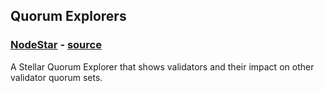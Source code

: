 ## Quorum Explorers

### [NodeStar](https://itunes.apple.com/us/app/nodestar-for-stellar/id1425168670?mt=8) - [source](https://github.com/foundero/NodeStar)   
A Stellar Quorum Explorer that shows validators and their impact on other validator quorum sets.
&nbsp;
